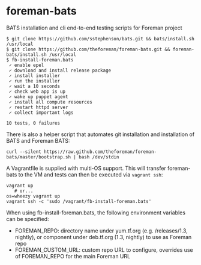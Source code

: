 foreman-bats
============

BATS installation and cli end-to-end testing scripts for Foreman project

    $ git clone https://github.com/sstephenson/bats.git && bats/install.sh /usr/local
    $ git clone https://github.com/theforeman/foreman-bats.git && foreman-bats/install.sh /usr/local
    $ fb-install-foreman.bats
     ✓ enable epel
     ✓ download and install release package
     ✓ install installer
     ✓ run the installer
     ✓ wait a 10 seconds
     ✓ check web app is up
     ✓ wake up puppet agent
     ✓ install all compute resources
     ✓ restart httpd server
     ✓ collect important logs

    10 tests, 0 failures

There is also a helper script that automates git installation and installation
of BATS and Foreman BATS:

    curl --silent https://raw.github.com/theforeman/foreman-bats/master/bootstrap.sh | bash /dev/stdin

A Vagrantfile is supplied with multi-OS support.  This will transfer
foreman-bats to the VM and tests can then be executed via `vagrant ssh`:

    vagrant up
       # or...
    os=wheezy vagrant up
    vagrant ssh -c 'sudo /vagrant/fb-install-foreman.bats'

When using fb-install-foreman.bats, the following environment variables can be
specified:

* FOREMAN_REPO: directory name under yum.tf.org (e.g. /releases/1.3, nightly),
  or component under deb.tf.org (1.3, nightly) to use as Foreman repo
* FOREMAN_CUSTOM_URL: custom repo URL to configure, overrides use of
  FOREMAN_REPO for the main Foreman URL
